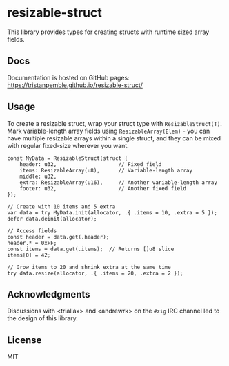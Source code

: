 # resizable-struct

This library provides types for creating structs with runtime sized array fields.

## Docs

Documentation is hosted on GitHub pages: https://tristanpemble.github.io/resizable-struct/

## Usage

To create a resizable struct, wrap your struct type with `ResizableStruct(T)`. Mark
variable-length array fields using `ResizableArray(Elem)` - you can have multiple
resizable arrays within a single struct, and they can be mixed with regular fixed-size
wherever you want.

```zig
const MyData = ResizableStruct(struct {
    header: u32,                    // Fixed field
    items: ResizableArray(u8),      // Variable-length array
    middle: u32,
    extra: ResizableArray(u16),     // Another variable-length array
    footer: u32,                    // Another fixed field
});

// Create with 10 items and 5 extra
var data = try MyData.init(allocator, .{ .items = 10, .extra = 5 });
defer data.deinit(allocator);

// Access fields
const header = data.get(.header);
header.* = 0xFF;
const items = data.get(.items);  // Returns []u8 slice
items[0] = 42;

// Grow items to 20 and shrink extra at the same time
try data.resize(allocator, .{ .items = 20, .extra = 2 });
```

## Acknowledgments

Discussions with &lt;triallax&gt; and &lt;andrewrk&gt; on the `#zig` IRC channel led to the design of this library.

## License

MIT
